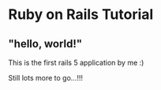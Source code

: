 # Ruby on Rails Tutorial

## "hello, world!"

This is the first rails 5 application by me :) 

Still lots more to go...!!!
